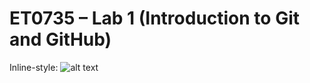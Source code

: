 # ET0735 – Lab 1 (Introduction to Git and GitHub)
Inline-style: ![alt text](https://images.ctfassets.net/lzny33ho1g45/7vluy8Gf7IOypeUjHAb86x/f35d4221129daa9fd860f938b76cc3f7/how-to-reverse-image-search-image05.png)

